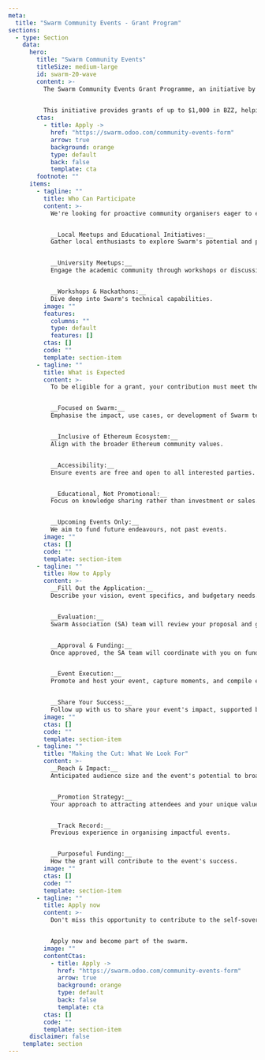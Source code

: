 ```yaml
---
meta:
  title: "Swarm Community Events - Grant Program"
sections:
  - type: Section
    data:
      hero:
        title: "Swarm Community Events"
        titleSize: medium-large
        id: swarm-20-wave
        content: >-
          The Swarm Community Events Grant Programme, an initiative by the Swarm Association, aims to enhance the global dialogue about Swarm technology. Our objective is to simplify the onboarding process by supporting the organisation of dedicated Swarm events.
          

          This initiative provides grants of up to $1,000 in BZZ, helping cover the costs of organising small-scale events such as local meetups, workshops, and other educational activities at the community level.
        ctas:
          - title: Apply ->
            href: "https://swarm.odoo.com/community-events-form"
            arrow: true
            background: orange
            type: default
            back: false
            template: cta
        footnote: ""
      items:
        - tagline: ""
          title: Who Can Participate
          content: >-
            We're looking for proactive community organisers eager to educate and spread the word about Swarm through:


            __Local Meetups and Educational Initiatives:__
            Gather local enthusiasts to explore Swarm's potential and provide basic support to facilitate the onboarding of interested individuals and groups wishing to develop with Swarm.


            __University Meetups:__
            Engage the academic community through workshops or discussions.


            __Workshops & Hackathons:__
            Dive deep into Swarm's technical capabilities.
          image: ""
          features:
            columns: ""
            type: default
            features: []
          ctas: []
          code: ""
          template: section-item
        - tagline: ""
          title: What is Expected
          content: >-
            To be eligible for a grant, your contribution must meet the following criteria:


            __Focused on Swarm:__
            Emphasise the impact, use cases, or development of Swarm technology.


            __Inclusive of Ethereum Ecosystem:__
            Align with the broader Ethereum community values.


            __Accessibility:__
            Ensure events are free and open to all interested parties.


            __Educational, Not Promotional:__
            Focus on knowledge sharing rather than investment or sales.


            __Upcoming Events Only:__
            We aim to fund future endeavours, not past events.
          image: ""
          ctas: []
          code: ""
          template: section-item
        - tagline: ""
          title: How to Apply
          content: >-
            __Fill Out the Application:__
            Describe your vision, event specifics, and budgetary needs.


            __Evaluation:__
            Swarm Association (SA) team will review your proposal and get in touch.


            __Approval & Funding:__
            Once approved, the SA team will coordinate with you on funding arrangements.


            __Event Execution:__
            Promote and host your event, capture moments, and compile educational materials.


            __Share Your Success:__
            Follow up with us to share your event's impact, supported by documentation and insights.
          image: ""
          ctas: []
          code: ""
          template: section-item
        - tagline: ""
          title: "Making the Cut: What We Look For"
          content: >-
            __Reach & Impact:__
            Anticipated audience size and the event's potential to broaden Swarm's exposure.


            __Promotion Strategy:__
            Your approach to attracting attendees and your unique value proposition.


            __Track Record:__
            Previous experience in organising impactful events.


            __Purposeful Funding:__
            How the grant will contribute to the event's success.
          image: ""
          ctas: []
          code: ""
          template: section-item
        - tagline: ""
          title: Apply now
          content: >-
            Don't miss this opportunity to contribute to the self-sovereign society we're collectively building. Join our community on the path towards a decentralised future, and let's shape the future of the internet together!


            Apply now and become part of the swarm.
          image: ""
          contentCtas:
            - title: Apply ->
              href: "https://swarm.odoo.com/community-events-form"
              arrow: true
              background: orange
              type: default
              back: false
              template: cta
          ctas: []
          code: ""
          template: section-item
      disclaimer: false
    template: section
---
```

